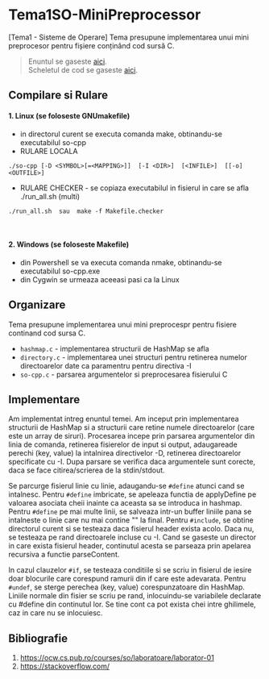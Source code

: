 # Tema1SO-MiniPreprocessor
[Tema1 - Sisteme de Operare] Tema presupune implementarea unui mini preprocesor pentru fișiere conținând cod sursă C.  <br>
> Enuntul se gaseste [aici](https://ocw.cs.pub.ro/courses/so/teme/tema-1).<br>
> Scheletul de cod se gaseste [aici](https://github.com/systems-cs-pub-ro/so/tree/master/assignments/1-multi/checker/multi).


## Compilare si Rulare

#### 1. Linux     (se foloseste GNUmakefile) 
- in directorul curent se executa comanda make, obtinandu-se executabilul so-cpp
- RULARE LOCALA
```shell
./so-cpp [-D <SYMBOL>[=<MAPPING>]]  [-I <DIR>]  [<INFILE>]  [[-o] <OUTFILE>]
```
- RULARE CHECKER - se copiaza executabilul in fisierul in care se afla ./run_all.sh (multi)
```shell
./run_all.sh  sau  make -f Makefile.checker
```
<br>

#### 2. Windows   (se foloseste Makefile)
- din Powershell se va executa comanda nmake, obtinandu-se executabilul so-cpp.exe
- din Cygwin se urmeaza aceeasi pasi ca la Linux 

## Organizare

Tema presupune implementarea unui mini preprocespr pentru fisiere continand cod
sursa C. 
- ```hashmap.c``` - implementarea structurii de HashMap se afla 
- ```directory.c``` - implementarea unei structuri pentru retinerea numelor directoarelor date ca
paramentru pentru directiva -I
- ```so-cpp.c``` - parsarea argumentelor si preprocesarea fisierului C


## Implementare

Am implementat intreg enuntul temei. Am inceput prin implementarea structurii de HashMap
si a structurii care retine numele directoarelor (care este un array de siruri). Procesarea
incepe prin parsarea  argumentelor din linia de comanda, retinerea fisierelor de input
si output, adaugareade perechi (key, value) la intalnirea directivelor -D, retinerea
directoarelor specificate cu -I. Dupa parsare se verifica daca argumentele sunt corecte,
daca se face citirea/scrierea de la stdin/stdout. 

Se parcurge fisierul linie cu linie, adaugandu-se ```#define``` atunci cand se intalnesc.
Pentru ```#define``` imbricate, se apeleaza functia de applyDefine pe valoarea asociata cheii
inainte ca aceasta sa se introduca in hashmap. Pentru ```#define``` pe mai multe linii, 
se salveaza intr-un buffer liniile pana se intalneste o linie care nu mai contine "\" la 
final. Pentru ```#include```, se obtine directorul curent si se testeaza daca fisierul header
exista acolo. Daca nu, se testeaza pe rand directoarele incluse cu -I. Cand se gaseste
un director in care exista fisierul header, continutul acesta se parseaza prin apelarea
recursiva a functie parseContent. 

In cazul clauzelor ```#if```, se testeaza conditiile si se scriu in fisierul de iesire doar 
blocurile care corespund ramurii din if care este adevarata. Pentru ```#undef```, se sterge
perechea (key, value) corespunzatoare din HashMap. Liniile normale din fisier se
scriu pe rand, inlocuindu-se variabilele declarate cu #define din continutul lor. Se
tine cont ca pot exista chei intre ghilimele, caz in care nu se inlocuiesc.

## Bibliografie

1. https://ocw.cs.pub.ro/courses/so/laboratoare/laborator-01
2. https://stackoverflow.com/

